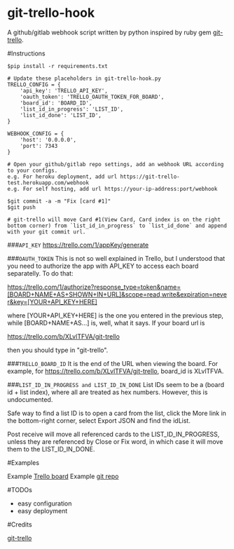 # git-trello-hook
A github/gitlab webhook script written by python inspired by ruby gem [git-trello](https://github.com/zmilojko/git-trello).

#Instructions

    $pip install -r requirements.txt

    # Update these placeholders in git-trello-hook.py
    TRELLO_CONFIG = {
        'api_key': 'TRELLO_API_KEY',
        'oauth_token': 'TRELLO_OAUTH_TOKEN_FOR_BOARD',
        'board_id': 'BOARD_ID',
        'list_id_in_progress': 'LIST_ID',
        'list_id_done': 'LIST_ID',
    }

    WEBHOOK_CONFIG = {
        'host': '0.0.0.0',
        'port': 7343
    }

    # Open your github/gitlab repo settings, add an webhook URL according to your configs.
    e.g. For heroku deployment, add url https://git-trello-test.herokuapp.com/webhook
    e.g. For self hosting, add url https://your-ip-address:port/webhook

    $git commit -a -m "Fix [card #1]"
    $git push

    # git-trello will move Card #1(View Card, Card index is on the right bottom corner) from `list_id_in_progress` to `list_id_done` and append with your git commit url.

###`API_KEY`
https://trello.com/1/appKey/generate

###`OAUTH_TOKEN`
This is not so well explained in Trello, but I understood that you need to authorize the app with API_KEY to access each board separatelly. To do that:

https://trello.com/1/authorize?response_type=token&name=[BOARD+NAME+AS+SHOWN+IN+URL]&scope=read,write&expiration=never&key=[YOUR+API_KEY+HERE]

where [YOUR+API_KEY+HERE] is the one you entered in the previous step, while [BOARD+NAME+AS...] is, well, what it says. If your board url is 

https://trello.com/b/XLvlTFVA/git-trello

then you should type in "git-trello".


###`TRELLO_BOARD_ID`
It is the end of the URL when viewing the board. For example, for https://trello.com/b/XLvlTFVA/git-trello, board_id is XLvlTFVA.

###`LIST_ID_IN_PROGRESS and LIST_ID_IN_DONE`
List IDs seem to be a (board id + list index), where all are treated as hex numbers. However, this is undocumented.

Safe way to find a list ID is to open a card from the list, click the More link in the bottom-right corner, select Export JSON and find the idList.

Post receive will move all referenced cards to the LIST_ID_IN_PROGRESS, unless they are referenced by Close or Fix word, in which case it will move them to the LIST_ID_IN_DONE.

#Examples

Example [Trello board](https://trello.com/b/Yl6AN4Pj/git-trello-test)
Example [git repo](https://github.com/hewigovens/git-trello-test)

#TODOs
* easy configuration
* easy deployment

#Credits

[git-trello](https://github.com/zmilojko/git-trello)